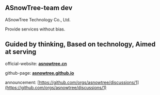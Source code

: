 ##    ASnowTree-team dev  

ASnowTree Technology Co., Ltd. 

Provide services without bias.

##  Guided by thinking, Based on technology, Aimed at serving 

official-website: [**asnowtree.cn**](https://www.asnowtree.cn)

github-page: [**asnowtree.github.io**](https://asnowtree.github.io)

announcement: [https://github.com/orgs/asnowtree/discussions/1](https://github.com/orgs/asnowtree/discussions/1)
